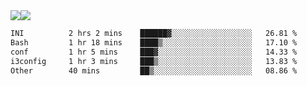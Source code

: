 <div style="display: flex; flex-direction: row;">
<img style="height: auto; width: auto;" class="img" src="https://raw.githubusercontent.com/blazepp/github-stats/master/generated/overview.svg#gh-dark-mode-only" />
<img style="height: auto; width: auto;" class="img" src="https://raw.githubusercontent.com/blazepp/github-stats/master/generated/languages.svg#gh-dark-mode-only" />
</div>

<div style="display: flex; flex-direction: row;">
<!--START_SECTION:waka-->

```txt
INI          2 hrs 2 mins    ██████▓░░░░░░░░░░░░░░░░░░   26.81 %
Bash         1 hr 18 mins    ████▒░░░░░░░░░░░░░░░░░░░░   17.10 %
conf         1 hr 5 mins     ███▓░░░░░░░░░░░░░░░░░░░░░   14.33 %
i3config     1 hr 3 mins     ███▒░░░░░░░░░░░░░░░░░░░░░   13.83 %
Other        40 mins         ██▒░░░░░░░░░░░░░░░░░░░░░░   08.86 %
```

<!--END_SECTION:waka-->
</div>
